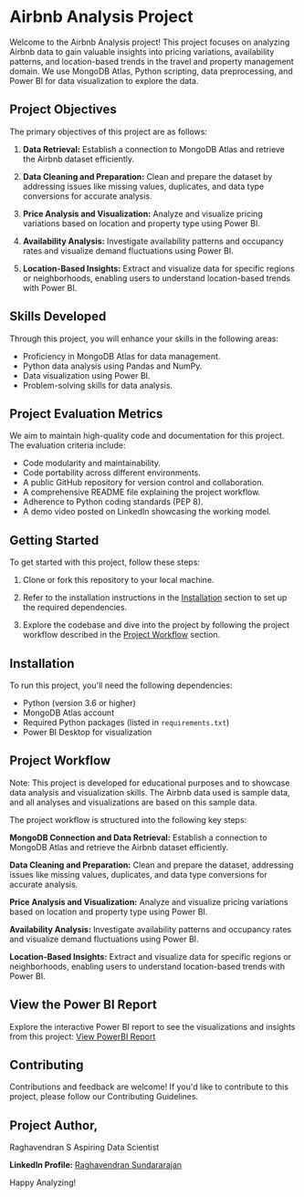 # Airbnb Analysis Project

Welcome to the Airbnb Analysis project! This project focuses on analyzing Airbnb data to gain valuable insights into pricing variations, availability patterns, and location-based trends in the travel and property management domain. We use MongoDB Atlas, Python scripting, data preprocessing, and Power BI for data visualization to explore the data.

## Project Objectives

The primary objectives of this project are as follows:

1. **Data Retrieval:** Establish a connection to MongoDB Atlas and retrieve the Airbnb dataset efficiently.

2. **Data Cleaning and Preparation:** Clean and prepare the dataset by addressing issues like missing values, duplicates, and data type conversions for accurate analysis.

3. **Price Analysis and Visualization:** Analyze and visualize pricing variations based on location and property type using Power BI.

4. **Availability Analysis:** Investigate availability patterns and occupancy rates and visualize demand fluctuations using Power BI.

5. **Location-Based Insights:** Extract and visualize data for specific regions or neighborhoods, enabling users to understand location-based trends with Power BI.

## Skills Developed

Through this project, you will enhance your skills in the following areas:

- Proficiency in MongoDB Atlas for data management.
- Python data analysis using Pandas and NumPy.
- Data visualization using Power BI.
- Problem-solving skills for data analysis.

## Project Evaluation Metrics

We aim to maintain high-quality code and documentation for this project. The evaluation criteria include:

- Code modularity and maintainability.
- Code portability across different environments.
- A public GitHub repository for version control and collaboration.
- A comprehensive README file explaining the project workflow.
- Adherence to Python coding standards (PEP 8).
- A demo video posted on LinkedIn showcasing the working model.

## Getting Started

To get started with this project, follow these steps:

1. Clone or fork this repository to your local machine.

2. Refer to the installation instructions in the [Installation](#installation) section to set up the required dependencies.

3. Explore the codebase and dive into the project by following the project workflow described in the [Project Workflow](#project-workflow) section.

## Installation

To run this project, you'll need the following dependencies:

- Python (version 3.6 or higher)
- MongoDB Atlas account
- Required Python packages (listed in `requirements.txt`)
- Power BI Desktop for visualization

## Project Workflow

Note: This project is developed for educational purposes and to showcase data analysis and visualization skills. The Airbnb data used is sample data, and all analyses and visualizations are based on this sample data.

The project workflow is structured into the following key steps:

**MongoDB Connection and Data Retrieval:** Establish a connection to MongoDB Atlas and retrieve the Airbnb dataset efficiently.

**Data Cleaning and Preparation:** Clean and prepare the dataset, addressing issues like missing values, duplicates, and data type conversions for accurate analysis.

**Price Analysis and Visualization:** Analyze and visualize pricing variations based on location and property type using Power BI.

**Availability Analysis:** Investigate availability patterns and occupancy rates and visualize demand fluctuations using Power BI.

**Location-Based Insights:** Extract and visualize data for specific regions or neighborhoods, enabling users to understand location-based trends with Power BI.

## View the Power BI Report
Explore the interactive Power BI report to see the visualizations and insights from this project:
                                      [View PowerBI Report](https://app.fabric.microsoft.com/view?r=eyJrIjoiYTc3ZGEwZDAtMTJhOS00YWU1LWI0MzgtNDUzMGMxNzk3NmViIiwidCI6IjlmNDRmMmNlLThjYWUtNDZiZi05MzBiLTAzMzdkZjhiMzk0NSJ9&pageName=ReportSectione7867f971a5cece3e031)


## Contributing
Contributions and feedback are welcome! If you'd like to contribute to this project, please follow our Contributing Guidelines.

## Project Author,
Raghavendran S
Aspiring Data Scientist



**LinkedIn Profile:** [Raghavendran Sundararajan](https://www.linkedin.com/in/raghavendransundararajan/)

Happy Analyzing!
